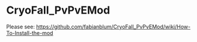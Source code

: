 # CryoFall_PvPvEMod

Please see: https://github.com/fabianblum/CryoFall_PvPvEMod/wiki/How-To-Install-the-mod
